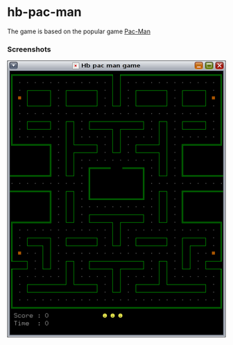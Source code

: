 # hb-pac-man

The game is based on the popular game [Pac-Man](https://en.wikipedia.org/wiki/Pac-Man)

### Screenshots

![With family Unix](hb-pac-man-unix.png "Unix operating system")
